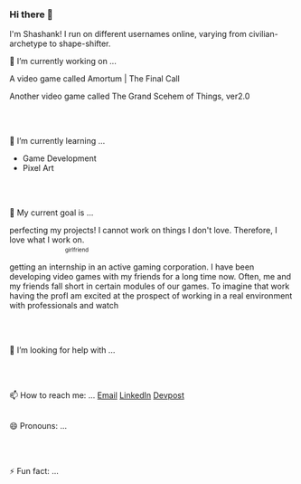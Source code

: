### Hi there 👋

<p>
    I'm Shashank! I run on different usernames online, varying from civilian-archetype to shape-shifter.
</p>

🔭 I’m currently working on ...
    <p>A video game called Amortum | The Final Call</p>
    <p>Another video game called The Grand Scehem of Things, ver2.0</p>
<br/><br/>

🌱 I’m currently learning ...
    <ul>
        <li>Game Development</li>
        <li>Pixel Art</li>
    </ul>
<br/><br/>

👯 My current goal is ...
    <p>perfecting my projects! I cannot work on things I don't love. Therefore, I love what I work on.
    &nbsp;&nbsp;&nbsp;&nbsp;&nbsp;&nbsp;&nbsp;&nbsp;&nbsp;&nbsp;&nbsp;&nbsp;&nbsp;&nbsp;&nbsp;&nbsp;&nbsp;&nbsp;&nbsp;&nbsp;&nbsp;&nbsp;&nbsp;&nbsp;
    &nbsp;&nbsp;&nbsp;&nbsp;&nbsp;&nbsp;&nbsp;&nbsp;&nbsp;&nbsp;&nbsp;&nbsp;&nbsp;&nbsp;&nbsp;&nbsp;&nbsp;&nbsp;&nbsp;&nbsp;&nbsp;&nbsp;&nbsp;&nbsp;
    &nbsp;&nbsp;&nbsp;&nbsp;&nbsp;&nbsp;&nbsp;&nbsp;&nbsp;&nbsp;&nbsp;&nbsp;&nbsp;&nbsp;&nbsp;&nbsp;&nbsp;&nbsp;&nbsp;&nbsp;&nbsp;&nbsp;&nbsp;&nbsp;
    &nbsp;&nbsp;&nbsp;&nbsp;&nbsp;&nbsp;&nbsp;&nbsp;&nbsp;&nbsp;&nbsp;&nbsp;&nbsp;&nbsp;&nbsp;&nbsp;&nbsp;&nbsp;&nbsp;&nbsp;&nbsp;&nbsp;&nbsp;&nbsp;
    <sub><sup>girlfriend</sup></sub></p>
    <p>getting an internship in an active gaming corporation. I have been developing video games with my friends for a long time now. Often, me and my friends fall short in certain modules of our games. To imagine that work having the profI am excited at the prospect of working in a real environment with professionals and watch</p>
<br/><br/>
        
🤔 I’m looking for help with ...

<br/><br/>

📫 How to reach me: ...
<a href='mailto:name@domain'>Email</a>
<a href='https://www.linkedin.com/in/shashank-nerurkar-1bb151171/'>LinkedIn</a>
<a href='https://devpost.com/shash-nerurkar?ref_content=user-portfolio&ref_feature=portfolio&ref_medium=global-nav'>Devpost</a>
<br/><br/>

😄 Pronouns: ...

<br/><br/>

⚡ Fun fact: ...

<br/><br/>
